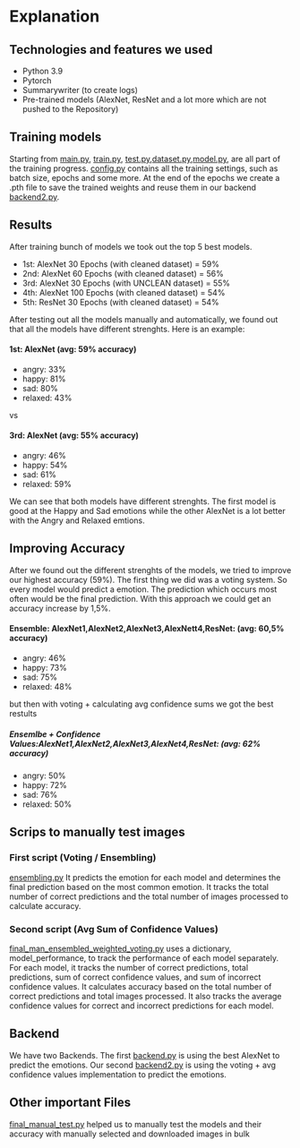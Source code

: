 # Explanation


## Technologies and features we used
* Python 3.9
* Pytorch
* Summarywriter (to create logs)
* Pre-trained models (AlexNet, ResNet and a lot more which are not pushed to the Repository)

## Training models
Starting from [main.py](main.py), [train.py](train.py), 
[test.py](test.py),[dataset.py](dataset.py),[model.py](model.py),
are all part of the training progress. [config.py](config.py) contains
all the training settings, such as batch size, epochs and some more.
At the end of the epochs we create a .pth file to save the trained weights
and reuse them in our backend [backend2.py](backend2.py).

## Results
After training bunch of models we took out the top 5 best models. 
* 1st: AlexNet 30 Epochs (with cleaned dataset) = 59%
* 2nd: AlexNet 60 Epochs (with cleaned dataset) = 56%
* 3rd: AlexNet 30 Epochs (with UNCLEAN dataset) = 55%
* 4th: AlexNet 100 Epochs (with cleaned dataset) = 54%
* 5th: ResNet 30 Epochs (with cleaned dataset) = 54%

After testing out all the models manually and automatically, we found out that
all the models have different strenghts. Here is an example:

#### 1st: AlexNet (avg: 59% accuracy)
*   angry: 33%
*	happy: 81%
*	sad: 80%
*	relaxed: 43%

vs

#### 3rd: AlexNet (avg: 55% accuracy) 
*	angry: 46%
*	happy: 54%
*	sad: 61%
*	relaxed: 59%

We can see that both models have different strenghts. The first model is
good at the Happy and Sad emotions while the other AlexNet is a lot better
with the Angry and Relaxed emtions.

## Improving Accuracy 
After we found out the different strenghts of 
the models, we tried to improve our highest accuracy (59%).
The first thing we did was a voting system. So every model would predict
a emotion. The prediction which occurs most often would be the final
prediction. With this approach we could get an accuracy increase by
1,5%. 

#### Ensemble: AlexNet1,AlexNet2,AlexNet3,AlexNett4,ResNet: (avg: 60,5% accuracy)
*	angry: 46%
*	happy: 73%
*	sad: 75%
*	relaxed: 48%

but then with voting + calculating avg confidence sums we got the best restults

##### Ensemlbe + Confidence Values:AlexNet1,AlexNet2,AlexNet3,AlexNet4,ResNet: (avg: 62% accuracy)

*	angry: 50%
*	happy: 72%
*	sad: 76%
*	relaxed: 50%

## Scrips to manually test images

### First script (Voting / Ensembling)
[ensembling.py](ensembling.py) 
It predicts the emotion for each model and 
determines the final prediction based on the most common emotion.
It tracks the total number of correct predictions
and the total number of images processed to calculate accuracy.

### Second script (Avg Sum of Confidence Values)
[final_man_ensembled_weighted_voting.py](final_man_ensembled_weighted_voting.py)
 uses a dictionary, model_performance, to track the performance 
of each model separately. For each model, it tracks the number 
of correct predictions, total predictions, sum of correct 
confidence values, and sum of incorrect confidence values. 
It calculates accuracy based on the total number of correct 
predictions and total images processed. It also tracks the average
confidence values for correct and incorrect predictions for each 
model.

## Backend
We have two Backends. The first [backend.py](backend.py) is using
the best AlexNet to predict the emotions. Our second [backend2.py](backend2.py)
is using the voting + avg confidence values implementation to predict
the emotions. 


## Other important Files
[final_manual_test.py](final_manual_test.py) helped us to manually test the models and their accuracy with manually selected and downloaded images in bulk


